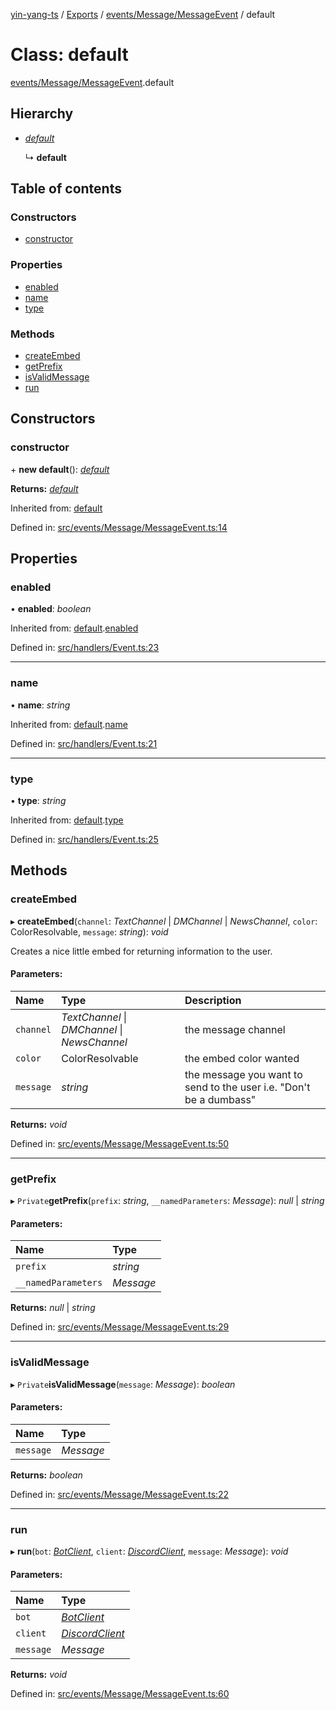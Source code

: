 [yin-yang-ts](../README.md) / [Exports](../modules.md) / [events/Message/MessageEvent](../modules/events_message_messageevent.md) / default

# Class: default

[events/Message/MessageEvent](../modules/events_message_messageevent.md).default

## Hierarchy

* [*default*](handlers_event.default.md)

  ↳ **default**

## Table of contents

### Constructors

- [constructor](events_message_messageevent.default.md#constructor)

### Properties

- [enabled](events_message_messageevent.default.md#enabled)
- [name](events_message_messageevent.default.md#name)
- [type](events_message_messageevent.default.md#type)

### Methods

- [createEmbed](events_message_messageevent.default.md#createembed)
- [getPrefix](events_message_messageevent.default.md#getprefix)
- [isValidMessage](events_message_messageevent.default.md#isvalidmessage)
- [run](events_message_messageevent.default.md#run)

## Constructors

### constructor

\+ **new default**(): [*default*](events_message_messageevent.default.md)

**Returns:** [*default*](events_message_messageevent.default.md)

Inherited from: [default](handlers_event.default.md)

Defined in: [src/events/Message/MessageEvent.ts:14](https://github.com/DetroitWhiskey136/ying-yang-ts/blob/9e5d8a8/src/events/Message/MessageEvent.ts#L14)

## Properties

### enabled

• **enabled**: *boolean*

Inherited from: [default](handlers_event.default.md).[enabled](handlers_event.default.md#enabled)

Defined in: [src/handlers/Event.ts:23](https://github.com/DetroitWhiskey136/ying-yang-ts/blob/9e5d8a8/src/handlers/Event.ts#L23)

___

### name

• **name**: *string*

Inherited from: [default](handlers_event.default.md).[name](handlers_event.default.md#name)

Defined in: [src/handlers/Event.ts:21](https://github.com/DetroitWhiskey136/ying-yang-ts/blob/9e5d8a8/src/handlers/Event.ts#L21)

___

### type

• **type**: *string*

Inherited from: [default](handlers_event.default.md).[type](handlers_event.default.md#type)

Defined in: [src/handlers/Event.ts:25](https://github.com/DetroitWhiskey136/ying-yang-ts/blob/9e5d8a8/src/handlers/Event.ts#L25)

## Methods

### createEmbed

▸ **createEmbed**(`channel`: *TextChannel* \| *DMChannel* \| *NewsChannel*, `color`: ColorResolvable, `message`: *string*): *void*

 Creates a nice little embed for returning information to the user.

#### Parameters:

Name | Type | Description |
:------ | :------ | :------ |
`channel` | *TextChannel* \| *DMChannel* \| *NewsChannel* | the message channel   |
`color` | ColorResolvable | the embed color wanted   |
`message` | *string* | the message you want to send to the user i.e. "Don't be a dumbass"   |

**Returns:** *void*

Defined in: [src/events/Message/MessageEvent.ts:50](https://github.com/DetroitWhiskey136/ying-yang-ts/blob/9e5d8a8/src/events/Message/MessageEvent.ts#L50)

___

### getPrefix

▸ `Private`**getPrefix**(`prefix`: *string*, `__namedParameters`: *Message*): *null* \| *string*

#### Parameters:

Name | Type |
:------ | :------ |
`prefix` | *string* |
`__namedParameters` | *Message* |

**Returns:** *null* \| *string*

Defined in: [src/events/Message/MessageEvent.ts:29](https://github.com/DetroitWhiskey136/ying-yang-ts/blob/9e5d8a8/src/events/Message/MessageEvent.ts#L29)

___

### isValidMessage

▸ `Private`**isValidMessage**(`message`: *Message*): *boolean*

#### Parameters:

Name | Type |
:------ | :------ |
`message` | *Message* |

**Returns:** *boolean*

Defined in: [src/events/Message/MessageEvent.ts:22](https://github.com/DetroitWhiskey136/ying-yang-ts/blob/9e5d8a8/src/events/Message/MessageEvent.ts#L22)

___

### run

▸ **run**(`bot`: [*BotClient*](client_botclient.botclient.md), `client`: [*DiscordClient*](client_discordclient.discordclient.md), `message`: *Message*): *void*

#### Parameters:

Name | Type |
:------ | :------ |
`bot` | [*BotClient*](client_botclient.botclient.md) |
`client` | [*DiscordClient*](client_discordclient.discordclient.md) |
`message` | *Message* |

**Returns:** *void*

Defined in: [src/events/Message/MessageEvent.ts:60](https://github.com/DetroitWhiskey136/ying-yang-ts/blob/9e5d8a8/src/events/Message/MessageEvent.ts#L60)
